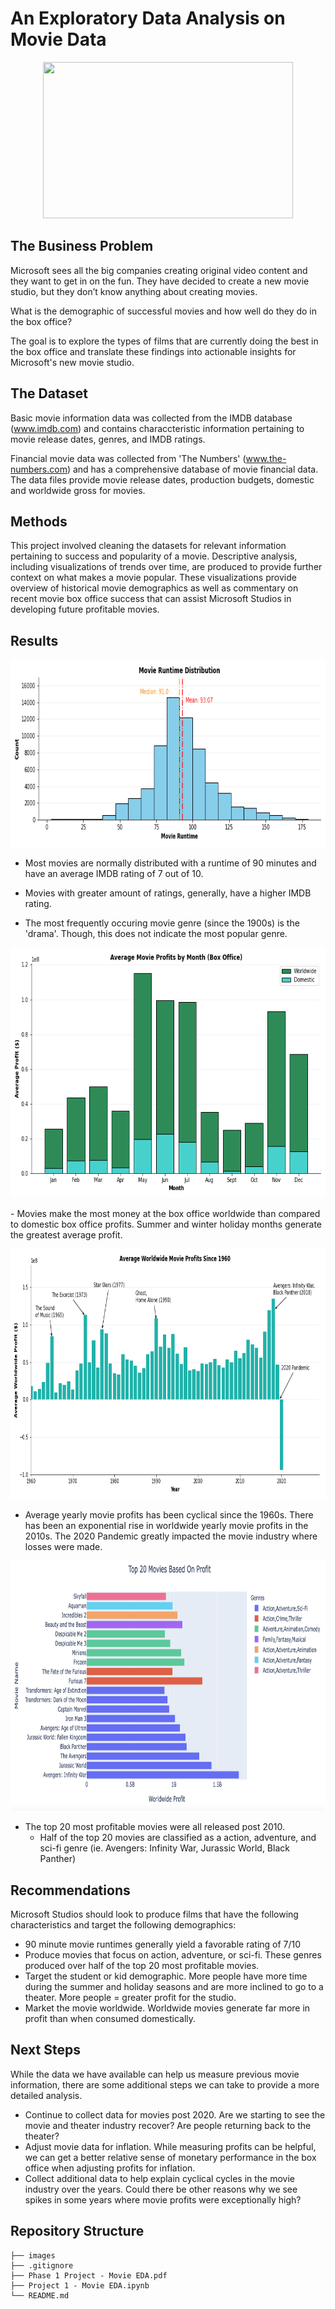 # An Exploratory Data Analysis on Movie Data

<p align="center">
  <img src = "https://thewell.unc.edu/wp-content/uploads/sites/1007/2020/04/film1.jpg" width="400" height="250">
</p> 

## The Business Problem

Microsoft sees all the big companies creating original video content and they want to get in on the fun. They have decided to create a new movie studio, but they don’t know anything about creating movies. 

What is the demographic of successful movies and how well do they do in the box office? 

The goal is to explore the types of films that are currently doing the best in the box office and translate these findings into actionable insights for Microsoft's new movie studio. 

## The Dataset

Basic movie information data was collected from the IMDB database (www.imdb.com) and contains characcteristic information pertaining to movie release dates, genres, and IMDB ratings. 

Financial movie data was collected from 'The Numbers' (www.the-numbers.com) and has a comprehensive database of movie financial data. The data files provide movie release dates, production budgets, domestic and worldwide gross for movies. 

## Methods

This project involved cleaning the datasets for relevant information pertaining to success and popularity of a movie. Descriptive analysis, including visualizations of trends over time, are produced to provide further context on what makes a movie popular. These visualizations provide overview of historical movie demographics as well as commentary on recent movie box office success that can assist Microsoft Studios in developing future profitable movies. 

## Results

<p align="center">
  <img src = "https://github.com/eric8395/Movie-EDA/blob/main/images/movieruntimedist.png" width="700" height="300">
</p> 

- Most movies are normally distributed with a runtime of 90 minutes and have an average IMDB rating of 7 out of 10. 

- Movies with greater amount of ratings, generally, have a higher IMDB rating. 

- The most frequently occuring movie genre (since the 1900s) is the 'drama'. Though, this does not indicate the most popular genre. 

<p align="center">
  <img src = "https://github.com/eric8395/Movie-EDA/blob/main/images/movieprofits_by_month.png" width="700" height="400">
</p> 
- Movies make the most money at the box office worldwide than compared to domestic box office profits. Summer and winter holiday months generate the greatest average profit. 

<p align="center">
  <img src = "https://github.com/eric8395/Movie-EDA/blob/main/images/averageprofits_since1960.png" width="750" height="400">
</p> 

- Average yearly movie profits has been cyclical since the 1960s. There has been an exponential rise in worldwide yearly movie profits in the 2010s. The 2020 Pandemic greatly impacted the movie industry where losses were made. 


<p align="center">
  <img src = "https://github.com/eric8395/Movie-EDA/blob/main/images/top20.png" width="750" height="400">
</p> 

- The top 20 most profitable movies were all released post 2010. 
  - Half of the top 20 movies are classified as a action, adventure, and sci-fi genre (ie. Avengers: Infinity War, Jurassic World, Black Panther)

## Recommendations
Microsoft Studios should look to produce films that have the following characteristics and target the following demographics:

- 90 minute movie runtimes generally yield a favorable rating of 7/10
- Produce movies that focus on action, adventure, or sci-fi. These genres produced over half of the top 20 most profitable movies. 
- Target the student or kid demographic. More people have more time during the summer and holiday seasons and are more inclined to go to a theater. More people = greater profit for the studio. 
- Market the movie worldwide. Worldwide movies generate far more in profit than when consumed domestically. 

## Next Steps
While the data we have available can help us measure previous movie information, there are some additional steps we can take to provide a more detailed analysis. 

- Continue to collect data for movies post 2020. Are we starting to see the movie and theater industry recover? Are people returning back to the theater?
- Adjust movie data for inflation. While measuring profits can be helpful, we can get a better relative sense of monetary performance in the box office when adjusting profits for inflation. 
- Collect additional data to help explain cyclical cycles in the movie industry over the years. Could there be other reasons why we see spikes in some years where movie profits were exceptionally high? 

## Repository Structure

```
├── images
├── .gitignore
├── Phase 1 Project - Movie EDA.pdf
├── Project 1 - Movie EDA.ipynb
└── README.md
```

